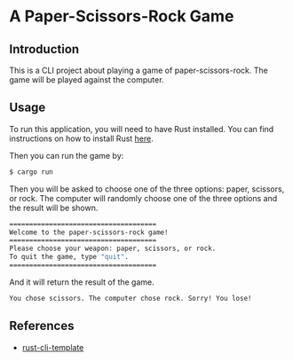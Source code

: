 # A Paper-Scissors-Rock Game

## Introduction

This is a CLI project about playing a game of paper-scissors-rock. The game will be played against the computer.

## Usage

To run this application, you will need to have Rust installed. You can find instructions on how to install Rust [here](https://www.rust-lang.org/tools/install).

Then you can run the game by:

```bash
$ cargo run
```

Then you will be asked to choose one of the three options: paper, scissors, or rock. The computer will randomly choose one of the three options and the result will be shown.

```bash
=====================================
Welcome to the paper-scissors-rock game!
=====================================
Please choose your weapon: paper, scissors, or rock.
To quit the game, type "quit".
=====================================
```

And it will return the result of the game.

```bash
You chose scissors. The computer chose rock. Sorry! You lose!
```

## References

* [rust-cli-template](https://github.com/kbknapp/rust-cli-template)
